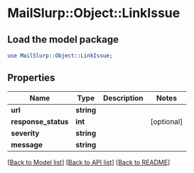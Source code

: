 # MailSlurp::Object::LinkIssue

## Load the model package
```perl
use MailSlurp::Object::LinkIssue;
```

## Properties
Name | Type | Description | Notes
------------ | ------------- | ------------- | -------------
**url** | **string** |  | 
**response_status** | **int** |  | [optional] 
**severity** | **string** |  | 
**message** | **string** |  | 

[[Back to Model list]](../README#documentation-for-models) [[Back to API list]](../README#documentation-for-api-endpoints) [[Back to README]](../README)


